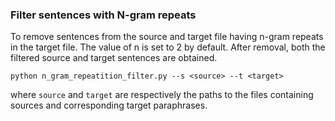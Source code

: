 ### Filter sentences with N-gram repeats

To remove sentences from the source and target file having n-gram repeats in the target file. The value of n is set to 2 by default. After removal, both the filtered source and target sentences are obtained.

```
python n_gram_repeatition_filter.py --s <source> --t <target>
```

where `source` and `target` are respectively the paths to the files containing sources and corresponding target paraphrases.
